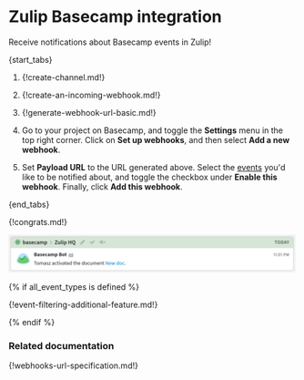 # Zulip Basecamp integration

Receive notifications about Basecamp events in Zulip!

{start_tabs}

1. {!create-channel.md!}

1. {!create-an-incoming-webhook.md!}

1. {!generate-webhook-url-basic.md!}

1. Go to your project on Basecamp, and toggle the **Settings** menu in
   the top right corner. Click on **Set up webhooks**, and then select
   **Add a new webhook**.

1. Set **Payload URL** to the URL generated above. Select the
   [events](#filtering-incoming-events) you'd like to be notified about,
   and toggle the checkbox under **Enable this webhook**. Finally, click
   **Add this webhook**.

{end_tabs}

{!congrats.md!}

![](/static/images/integrations/basecamp/001.png)

{% if all_event_types is defined %}

{!event-filtering-additional-feature.md!}

{% endif %}

### Related documentation

{!webhooks-url-specification.md!}
